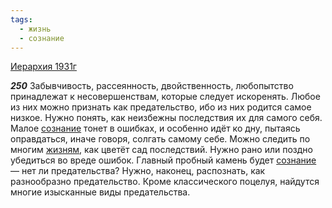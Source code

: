 ```yaml
---
tags:
  - жизнь
  - сознание
---
```


[Иерархия 1931г](/agni/1931)

___250___
Забывчивость, рассеянность, двойственность, любопытство принадлежат к несовершенствам, которые следует искоренять. Любое из них можно признать как предательство, ибо из них родится самое низкое. Нужно понять, как неизбежны последствия их для самого себя. Малое [сознание](/tag/#сознание) тонет в ошибках, и особенно идёт ко дну, пытаясь оправдаться, иначе говоря, солгать самому себе. Можно следить по многим [жизням](/tag/#жизнь), как цветёт сад последствий. Нужно рано или поздно убедиться во вреде ошибок. Главный пробный камень будет [сознание](/tag/#сознание) — нет ли предательства? Нужно, наконец, распознать, как разнообразно предательство. Кроме классического поцелуя, найдутся многие изысканные виды предательства.   

